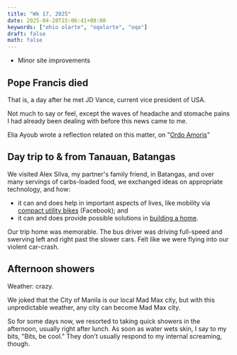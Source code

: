 ```yaml
---
title: "Wk 17, 2025"
date: 2025-04-28T15:06:41+08:00
keywords: ["ohio olarte", "oqolarte", "oqo"]
draft: false
math: false
---
```


- Minor site improvements

## Pope Francis died

That is, a day after he met JD Vance, current vice president of USA.

Not much to say or feel, except the waves of headache and stomache pains
I had already been dealing with before this news came to me.

Elia Ayoub wrote a reflection related on this matter, on "[Ordo Amoris](https://www.hauntologies.net/p/ordo-amoris)"

## Day trip to & from Tanauan, Batangas

We visited Alex Silva, my partner's family friend, in Batangas, and over many servings of
carbs-loaded food, we exchanged ideas on appropriate technology, and
how:

- it can and does help in important aspects of lives, like mobility via
  [compact utility bikes](https://www.facebook.com/p/Compact-Utility-Bike-100063712492024/) (Facebook); and
- it can and does provide possible solutions in [building a home](/dream-home).

Our trip home was memorable. The bus driver was driving full-speed and
swerving left and right past the slower cars. Felt like we were flying
into our violent car-crash.

## Afternoon showers

Weather: crazy.

We joked that the City of Manila is
our local Mad Max city, but with this unpredictable weather, any city
can become Mad Max city.

So for some days now, we resorted to taking quick showers in the
afternoon, usually right after lunch. As soon as water wets skin, I say
to my bits, "Bits, be cool." They don't usually respond to my internal
screaming, though.
